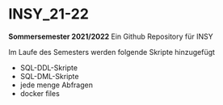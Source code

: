 # INSY_21-22
**Sommersemester 2021/2022** 
Ein Github Repository für INSY 

Im Laufe des Semesters werden folgende Skripte hinzugefügt
* SQL-DDL-Skripte 
* SQL-DML-Skripte
* jede menge Abfragen 
* docker files

